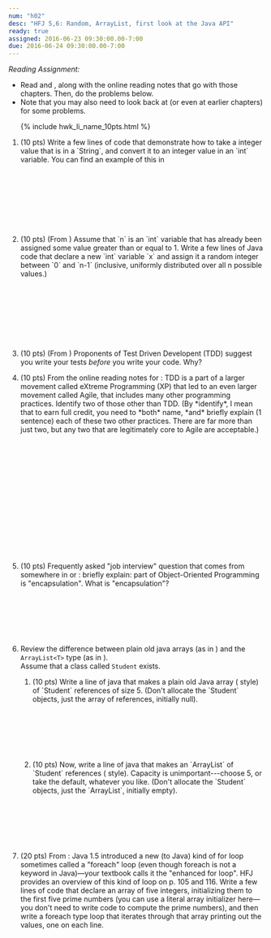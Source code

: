 ```yaml
---
num: "h02"
desc: "HFJ 5,6: Random, ArrayList, first look at the Java API"
ready: true
assigned: 2016-06-23 09:30:00.00-7:00
due: 2016-06-24 09:30:00.00-7:00
---
```


*Reading Assignment:* 

* Read <span data-hfj="5"></span> and <span data-hfj="6"></span>, along with the online reading notes that go with those chapters. Then, do the problems below.
* Note that you may also need to look back at <span data-hfj="4"></span> (or even at earlier chapters) for some problems.

<ol>

{% include hwk_li_name_10pts.html %}


<li style="margin-bottom:10em;" markdown="1">(10 pts) Write a few lines of code that demonstrate how to take a integer value that is in a `String`, and convert it to an integer value in an `int` variable.  You can find an example of this in 
<span data-hfj="5" ></span>
</li>

<li style="margin-bottom:10em;" markdown="1"> (10 pts) (From <span data-hfj="5" />)  Assume that `n` is an `int` variable that has already been assigned some value greater than or equal to 1.    Write a few lines of Java code that declare a new `int` variable `x` and assign it a random integer between `0` and `n-1` (inclusive, uniformly distributed over all n possible values.)



</li>

<li style="margin-bottom:1em;" markdown="1"> 

(10 pts) (From <span data-hfj="5" />)  Proponents of Test Driven Developent (TDD) suggest you write your tests *before* you write your code.    Why?

<div class="pagebreak"></div>

</li>

<li style="margin-bottom:18em;" markdown="1"> 
(10 pts) From the online reading notes for <span data-hfj="5"></span>: TDD is a part of a larger movement called eXtreme Programming (XP) that led to an even larger movement called Agile, that includes many other programming practices.  Identify two of those other than TDD.  (By *identify*, I mean that to earn full credit, you need to *both* name, *and* briefly explain (1 sentence) each of these two other practices.   There are far more than just two, but any two that are legitimately core to Agile are acceptable.)
</li>


<li style="margin-bottom:8em;" markdown="1"> (10 pts) Frequently asked "job interview" question that comes from somewhere in  <span data-hfj="4"></span> or <span data-hfj="5"></span>: briefly explain: part of Object-Oriented Programming is "encapsulation".  What is "encapsulation"?  
</li>

<li style="margin-bottom:8em;" markdown="1"> 

Review the difference between plain old java arrays (as in <span data-hfj="4"></span>)
and the `ArrayList<T>` type (as in <span data-hfj="6"></span>).  
Assume that a class called `Student` exists.

<ol>

<li style="margin-bottom:8em;" markdown="1">(10 pts) Write a line of java that makes a  plain old Java array (<span data-hfj="4"></span> style) of `Student` references of size 5.  (Don't allocate the `Student` objects, just the array of references, initially null).    
</li>

<li style="margin-bottom:8em;" markdown="1">(10 pts) Now, write a line of java that makes an `ArrayList<Student>` of `Student` references (<span data-hfj="6"></span> style).   Capacity is unimportant---choose 5, or take the default, whatever you like.   (Don't allocate the `Student` objects, just the `ArrayList<Student>`, initially empty). 
</li>


</ol>

</li>

<li style="margin-bottom:8em;" markdown="1"> (20 pts) From <span data-hfj="5"></span>: Java 1.5 introduced a new (to Java) kind of for loop sometimes called a "foreach" loop (even though foreach is not a keyword in Java)&mdash;your textbook calls it the "enhanced for loop".  HFJ provides an overview of this kind of loop on p. 105 and 116.   Write a few lines of code that declare an array of five integers, initializing them to the first five prime numbers (you can use a literal array initializer here&mdash;you don't need to write code to compute the prime numbers), and then write a foreach type loop that iterates through that array printing out the values, one on each line.
</li>


</ol>

